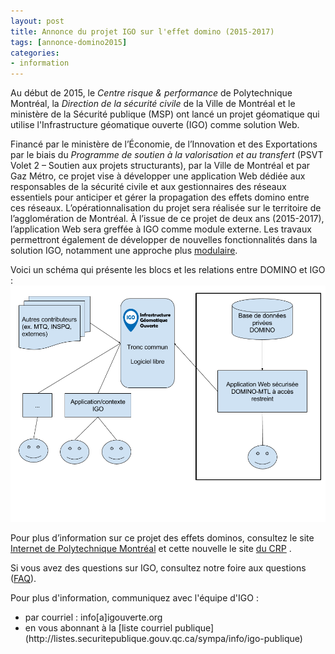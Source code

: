 ```yaml
---
layout: post
title: Annonce du projet IGO sur l'effet domino (2015-2017)
tags: [annonce-domino2015] 
categories:
- information
---
```


Au début de 2015, le *Centre risque & performance* de Polytechnique Montréal, la *Direction de la sécurité civile* de la Ville de Montréal et le ministère de la Sécurité publique (MSP) ont lancé un projet géomatique qui utilise l'Infrastructure géomatique ouverte (IGO) comme solution Web.

Financé par le ministère de l’Économie, de l’Innovation et des Exportations par le biais du *Programme de soutien à la valorisation et au transfert* (PSVT Volet 2 – Soutien aux projets structurants), par la Ville de Montréal et par Gaz Métro, ce projet vise à développer une application Web dédiée aux responsables de la sécurité civile et aux gestionnaires des réseaux essentiels pour anticiper et gérer la propagation des effets domino entre ces réseaux. L’opérationnalisation du projet sera réalisée sur le territoire de l’agglomération de Montréal. À l’issue de ce projet de deux ans (2015-2017), l’application Web sera greffée à IGO comme module externe. Les travaux permettront également de développer de nouvelles fonctionnalités dans la solution IGO, notamment une approche plus [modulaire](https://github.com/infra-geo-ouverte/igo/blob/v1.1.0/doc/installation/module.md).

Voici un schéma qui présente les blocs et les relations entre DOMINO et IGO :
![schéma](./assets/img/IGO_DOMINO_GIT.png)

Pour plus d’information sur ce projet des effets dominos, consultez le site [Internet de Polytechnique Montréal](http://www.polymtl.ca/crp/recherche/projet.php) et cette nouvelle le site [du CRP](http://www.polymtl.ca/salle-de-presse/nouvelles/simulation-deffets-domino-sur-une-solution-de-geomatique-ouverte-acces-restreint?utm_source=web&utm_medium=twitter&utm_campaign=SDP) .

Si vous avez des questions sur IGO, consultez notre foire aux questions ([FAQ](http://igouverte.org/faq/)).

Pour plus d'information, communiquez avec l'équipe d'IGO :
<div class="contact" markdown="1" >
<ul>
			<li>par courriel : info[a]igouverte.org</li>
			<li>en vous abonnant  à la [liste courriel publique](http://listes.securitepublique.gouv.qc.ca/sympa/info/igo-publique) </li>
		</ul>
</div>

